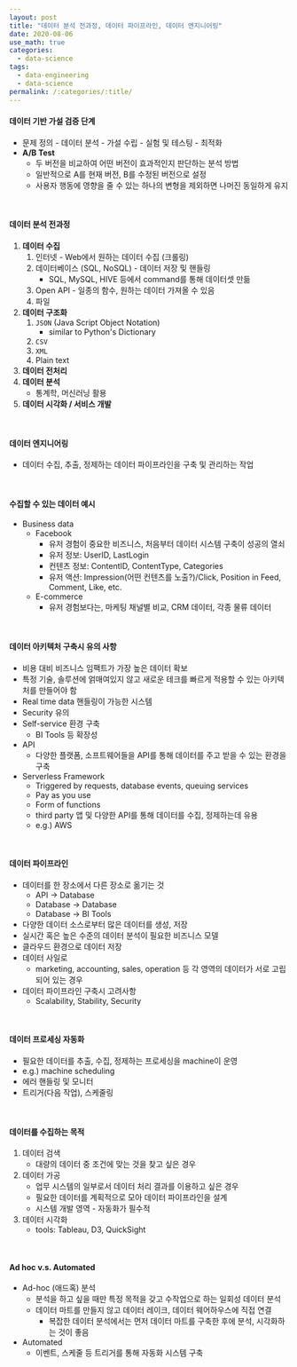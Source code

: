 ```yaml
---
layout: post
title: "데이터 분석 전과정, 데이터 파이프라인, 데이터 엔지니어링"
date: 2020-08-06
use_math: true
categories:
  - data-science
tags:
  - data-engineering
  - data-science
permalink: /:categories/:title/
---
```


<!-- {% include adsense.html %} -->

#### 데이터 기반 가설 검증 단계
- 문제 정의 - 데이터 분석 - 가설 수립 - 실험 및 테스팅 - 최적화
- **A/B Test**
  - 두 버전을 비교하여 어떤 버전이 효과적인지 판단하는 분석 방법
  - 일반적으로 A를 현재 버전, B를 수정된 버전으로 설정
  - 사용자 행동에 영향을 줄 수 있는 하나의 변형을 제외하면 나머진 동일하게 유지

<br/>

#### 데이터 분석 전과정
1. **데이터 수집**
   1. 인터넷 - Web에서 원하는 데이터 수집 (크롤링)
   2. 데이터베이스 (SQL, NoSQL) - 데이터 저장 및 핸들링
      - SQL, MySQL, HIVE 등에서 command를 통해 데이터셋 만듦
   3. Open API - 일종의 함수, 원하는 데이터 가져올 수 있음
   4. 파일
2. **데이터 구조화**
   1. `JSON` (Java Script Object Notation)
      - similar to Python's Dictionary
   2. `CSV`
   3. `XML`
   4. Plain text
3. **데이터 전처리**
4. **데이터 분석**
   - 통계학, 머신러닝 활용
5. **데이터 시각화 / 서비스 개발**

<br/>

#### 데이터 엔지니어링
- 데이터 수집, 추출, 정제하는 데이터 파이프라인을 구축 및 관리하는 작업

<br/>

#### 수집할 수 있는 데이터 예시
* Business data
  - Facebook
    - 유저 경험이 중요한 비즈니스, 처음부터 데이터 시스템 구축이 성공의 열쇠
    - 유저 정보: UserID, LastLogin
    - 컨텐츠 정보: ContentID, ContentType, Categories
    - 유저 액션: Impression(어떤 컨텐츠를 노출?)/Click, Position in Feed, Comment, Like, etc.
  - E-commerce
    - 유저 경험보다는, 마케팅 채널별 비교, CRM 데이터, 각종 물류 데이터

<br/>

#### 데이터 아키텍처 구축시 유의 사항
* 비용 대비 비즈니스 임팩트가 가장 높은 데이터 확보
* 특정 기술, 솔루션에 얽매여있지 않고 새로운 테크를 빠르게 적용할 수 있는 아키텍처를 만들어야 함
* Real time data 핸들링이 가능한 시스템
* Security 유의
* Self-service 환경 구축
  - BI Tools 등 확장성
* API
  - 다양한 플랫폼, 소프트웨어들을 API를 통해 데이터를 주고 받을 수 있는 환경을 구축
* Serverless Framework
  - Triggered by requests, database events, queuing services
  - Pay as you use
  - Form of functions
  - third party 앱 및 다양한 API를 통해 데이터를 수집, 정제하는데 유용
  - e.g.) AWS

<br/>

#### 데이터 파이프라인
- 데이터를 한 장소에서 다른 장소로 옮기는 것
  - API -> Database
  - Database -> Database
  - Database -> BI Tools
- 다양한 데이터 소스로부터 많은 데이터를 생성, 저장
- 실시간 혹은 높은 수준의 데이터 분석이 필요한 비즈니스 모델
- 클라우드 환경으로 데이터 저장
- 데이터 사일로
  - marketing, accounting, sales, operation 등 각 영역의 데이터가 서로 고립되어 있는 경우
- 데이터 파이프라인 구축시 고려사항
  - Scalability, Stability, Security

<br/>

#### 데이터 프로세싱 자동화
  - 필요한 데이터를 추출, 수집, 정제하는 프로세싱을 machine이 운영
  - e.g.) machine scheduling
  - 에러 핸들링 및 모니터
  - 트리거(다음 작업), 스케줄링

<br/>

#### 데이터를 수집하는 목적
1. 데이터 검색
   - 대량의 데이터 중 조건에 맞는 것을 찾고 싶은 경우
2. 데이터 가공
   - 업무 시스템의 일부로서 데이터 처리 결과를 이용하고 싶은 경우
   - 필요한 데이터를 계획적으로 모아 데이터 파이프라인을 설계
   - 시스템 개발 영역 - 자동화가 필수적
3. 데이터 시각화
   - tools: Tableau, D3, QuickSight

<br/>

#### Ad hoc v.s. Automated
- Ad-hoc (애드혹) 분석
  - 분석을 하고 싶을 때만 특정 목적을 갖고 수작업으로 하는 일회성 데이터 분석
  - 데이터 마트를 만들지 않고 데이터 레이크, 데이터 웨어하우스에 직접 연결
    - 복잡한 데이터 분석에서는 먼저 데이터 마트를 구축한 후에 분석, 시각화하는 것이 좋음
- Automated
  - 이벤트, 스케줄 등 트리거를 통해 자동화 시스템 구축
